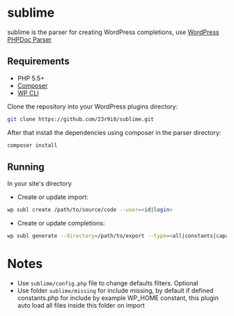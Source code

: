 # sublime

sublime is the parser for creating WordPress completions, use [WordPress PHPDoc Parser](https://github.com/WordPress/phpdoc-parser)

## Requirements
* PHP 5.5+
* [Composer](https://getcomposer.org/)
* [WP CLI](http://wp-cli.org/)

Clone the repository into your WordPress plugins directory:

```bash
git clone https://github.com/23r9i0/sublime.git
```

After that install the dependencies using composer in the parser directory:

```bash
composer install
```

## Running

In your site's directory

* Create or update import:

```bash
wp subl create /path/to/source/code --user=<id|login>
```

* Create or update completions:

```bash
wp subl generate --directory=/path/to/export --type=<all|constants|capabilities|functions|hooks|actions|filters|classes>
```


# Notes

* Use `sublime/config.php` file to change defaults filters. Optional
* Use folder `sublime/missing` for include missing, by default if defined constants.php for include by example WP_HOME constant, this plugin auto load all files inside this folder on import